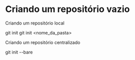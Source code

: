 # Criando um repositório vazio

Criando um repositório local

git init
git init <nome_da_pasta>

Criando um repositório centralizado

git init --bare 
